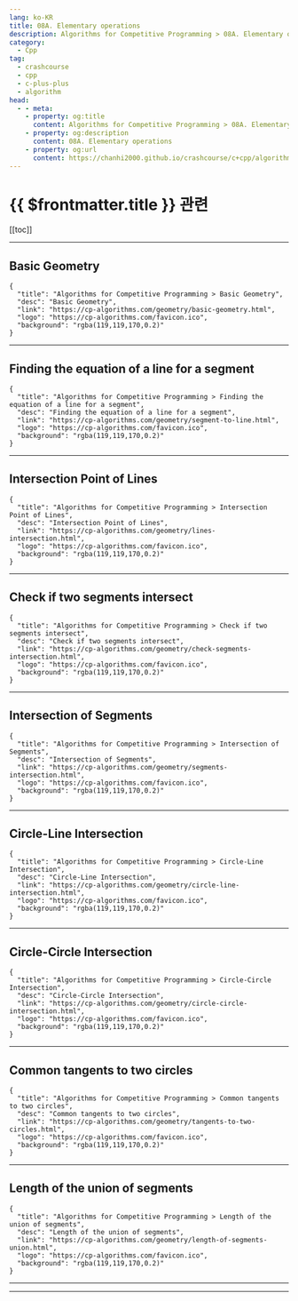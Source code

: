 ```yaml
---
lang: ko-KR
title: 08A. Elementary operations
description: Algorithms for Competitive Programming > 08A. Elementary operations
category:
  - Cpp
tag: 
  - crashcourse
  - cpp
  - c-plus-plus
  - algorithm
head:
  - - meta:
    - property: og:title
      content: Algorithms for Competitive Programming > 08A. Elementary operations
    - property: og:description
      content: 08A. Elementary operations
    - property: og:url
      content: https://chanhi2000.github.io/crashcourse/c+cpp/algorithms-for-competitive-programming/08-geometry/08A.html
---
```


# {{ $frontmatter.title }} 관련

[[toc]]

---

## Basic Geometry

```component VPCard
{
  "title": "Algorithms for Competitive Programming > Basic Geometry",
  "desc": "Basic Geometry",
  "link": "https://cp-algorithms.com/geometry/basic-geometry.html",
  "logo": "https://cp-algorithms.com/favicon.ico",
  "background": "rgba(119,119,170,0.2)"
}
```

---

## Finding the equation of a line for a segment

```component VPCard
{
  "title": "Algorithms for Competitive Programming > Finding the equation of a line for a segment",
  "desc": "Finding the equation of a line for a segment",
  "link": "https://cp-algorithms.com/geometry/segment-to-line.html",
  "logo": "https://cp-algorithms.com/favicon.ico",
  "background": "rgba(119,119,170,0.2)"
}
```

---

## Intersection Point of Lines

```component VPCard
{
  "title": "Algorithms for Competitive Programming > Intersection Point of Lines",
  "desc": "Intersection Point of Lines",
  "link": "https://cp-algorithms.com/geometry/lines-intersection.html",
  "logo": "https://cp-algorithms.com/favicon.ico",
  "background": "rgba(119,119,170,0.2)"
}
```

---

## Check if two segments intersect

```component VPCard
{
  "title": "Algorithms for Competitive Programming > Check if two segments intersect",
  "desc": "Check if two segments intersect",
  "link": "https://cp-algorithms.com/geometry/check-segments-intersection.html",
  "logo": "https://cp-algorithms.com/favicon.ico",
  "background": "rgba(119,119,170,0.2)"
}
```

---

## Intersection of Segments

```component VPCard
{
  "title": "Algorithms for Competitive Programming > Intersection of Segments",
  "desc": "Intersection of Segments",
  "link": "https://cp-algorithms.com/geometry/segments-intersection.html",
  "logo": "https://cp-algorithms.com/favicon.ico",
  "background": "rgba(119,119,170,0.2)"
}
```

---

## Circle-Line Intersection

```component VPCard
{
  "title": "Algorithms for Competitive Programming > Circle-Line Intersection",
  "desc": "Circle-Line Intersection",
  "link": "https://cp-algorithms.com/geometry/circle-line-intersection.html",
  "logo": "https://cp-algorithms.com/favicon.ico",
  "background": "rgba(119,119,170,0.2)"
}
```

---

## Circle-Circle Intersection

```component VPCard
{
  "title": "Algorithms for Competitive Programming > Circle-Circle Intersection",
  "desc": "Circle-Circle Intersection",
  "link": "https://cp-algorithms.com/geometry/circle-circle-intersection.html",
  "logo": "https://cp-algorithms.com/favicon.ico",
  "background": "rgba(119,119,170,0.2)"
}
```

---

## Common tangents to two circles

```component VPCard
{
  "title": "Algorithms for Competitive Programming > Common tangents to two circles",
  "desc": "Common tangents to two circles",
  "link": "https://cp-algorithms.com/geometry/tangents-to-two-circles.html",
  "logo": "https://cp-algorithms.com/favicon.ico",
  "background": "rgba(119,119,170,0.2)"
}
```

---

## Length of the union of segments

```component VPCard
{
  "title": "Algorithms for Competitive Programming > Length of the union of segments",
  "desc": "Length of the union of segments",
  "link": "https://cp-algorithms.com/geometry/length-of-segments-union.html",
  "logo": "https://cp-algorithms.com/favicon.ico",
  "background": "rgba(119,119,170,0.2)"
}
```

---


---

<TagLinks />